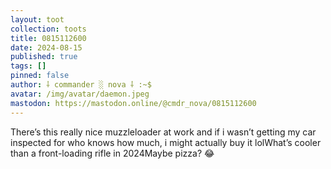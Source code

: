 ```yaml
---
layout: toot
collection: toots
title: 0815112600
date: 2024-08-15
published: true
tags: []
pinned: false
author: ⸸ commander ░ nova ⸸ :~$
avatar: /img/avatar/daemon.jpeg
mastodon: https://mastodon.online/@cmdr_nova/0815112600
---
```


There’s this really nice muzzleloader at work and if i wasn’t getting my car inspected for who knows how much, i might actually buy it lolWhat’s cooler than a front-loading rifle in 2024Maybe pizza? 😂
